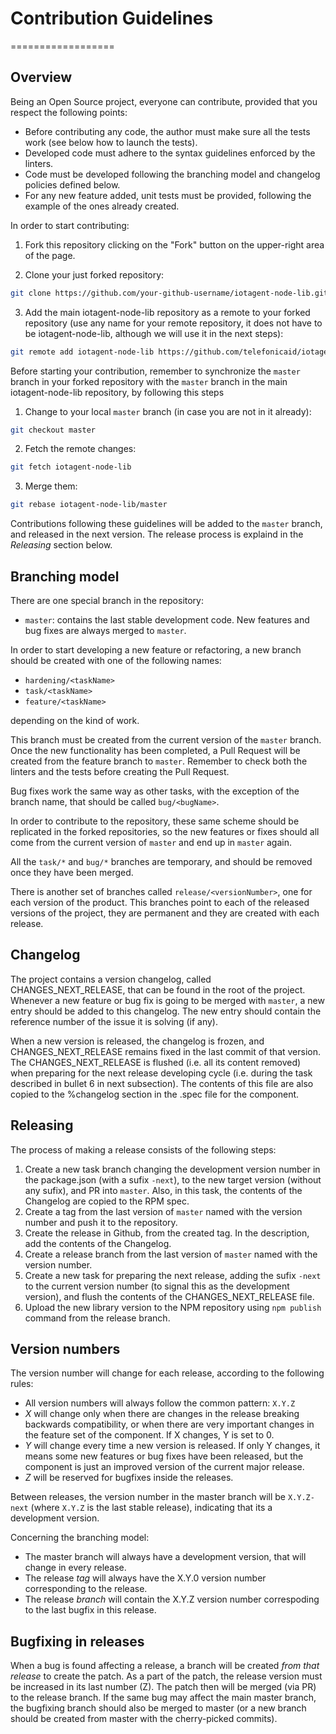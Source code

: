 # Contribution Guidelines
==================
## Overview
Being an Open Source project, everyone can contribute, provided that you respect the following points:
* Before contributing any code, the author must make sure all the tests work (see below how to launch the tests).
* Developed code must adhere to the syntax guidelines enforced by the linters.
* Code must be developed following the branching model and changelog policies defined below.
* For any new feature added, unit tests must be provided, following the example of the ones already created.

In order to start contributing:

1. Fork this repository clicking on the "Fork" button on the upper-right area of the page.

2. Clone your just forked repository:

```bash
git clone https://github.com/your-github-username/iotagent-node-lib.git
```

3. Add the main iotagent-node-lib repository as a remote to your forked repository (use any name for your remote
repository, it does not have to be iotagent-node-lib, although we will use it in the next steps):

```bash
git remote add iotagent-node-lib https://github.com/telefonicaid/iotagent-node-lib.git
```

Before starting your contribution, remember to synchronize the `master` branch in your forked repository with the `master`
branch in the main iotagent-node-lib repository, by following this steps

1. Change to your local `master` branch (in case you are not in it already):

```bash
git checkout master
```
2. Fetch the remote changes:

```bash
git fetch iotagent-node-lib
```

3. Merge them:

```bash
git rebase iotagent-node-lib/master
```

Contributions following these guidelines will be added to the `master` branch, and released in the next version. The
release process is explaind in the *Releasing* section below.

## Branching model
There are one special branch in the repository:

* `master`: contains the last stable development code. New features and bug fixes are always merged to `master`.

In order to start developing a new feature or refactoring, a new branch should be created with one of the following names:

* `hardening/<taskName>`
* `task/<taskName>`
* `feature/<taskName>`

depending on the kind of work.

This branch must be created from the current version of the `master` branch. Once the new functionality has been
completed, a Pull Request will be created from the feature branch to `master`. Remember to check both the linters
and the tests before creating the Pull Request.

Bug fixes work the same way as other tasks, with the exception of the branch name, that should be called `bug/<bugName>`.

In order to contribute to the repository, these same scheme should be replicated in the forked repositories, so the
new features or fixes should all come from the current version of `master` and end up in `master` again.

All the `task/*` and `bug/*` branches are temporary, and should be removed once they have been merged.

There is another set of branches called `release/<versionNumber>`, one for each version of the product. This branches
point to each of the released versions of the project, they are permanent and they are created with each release.

## Changelog
The project contains a version changelog, called CHANGES_NEXT_RELEASE, that can be found in the root of the project.
Whenever a new feature or bug fix is going to be merged with `master`, a new entry should be added to this changelog.
The new entry should contain the reference number of the issue it is solving (if any).

When a new version is released, the changelog is frozen, and CHANGES_NEXT_RELEASE remains fixed in the last commit of
that version. The CHANGES_NEXT_RELEASE is flushed (i.e. all its content removed) when preparing for the next release
developing cycle (i.e. during the task described in bullet 6 in next subsection). The contents of this file are also
copied to the %changelog section in the .spec file for the component.

## Releasing
The process of making a release consists of the following steps:
1. Create a new task branch changing the development version number in the package.json (with a sufix `-next`), to the
new target version (without any sufix), and PR into `master`. Also, in this task, the contents of the Changelog are
copied to the RPM spec.
2. Create a tag from the last version of `master` named with the version number and push it to the repository.
3. Create the release in Github, from the created tag. In the description, add the contents of the Changelog.
4. Create a release branch from the last version of `master` named with the version number.
6. Create a new task for preparing the next release, adding the sufix `-next` to the current version number (to signal
this as the development version), and flush the contents of the CHANGES_NEXT_RELEASE file.
7. Upload the new library version to the NPM repository using `npm publish` command from the release branch.

## Version numbers
The version number will change for each release, according to the following rules:

* All version numbers will always follow the common pattern: `X.Y.Z`
* *X* will change only when there are changes in the release breaking backwards compatibility, or when there are
very important changes in the feature set of the component. If X changes, Y is set to 0.
* *Y* will change every time a new version is released. If only Y changes, it means some new features or bug fixes
have been released, but the component is just an improved version of the current major release.
* *Z* will be reserved for bugfixes inside the releases.

Between releases, the version number in the master branch will be `X.Y.Z-next` (where `X.Y.Z` is the last stable
release), indicating that its a development version.

Concerning the branching model:
* The master branch will always have a development version, that will change in every release.
* The release *tag* will always have the X.Y.0 version number corresponding to the release.
* The release *branch* will contain the X.Y.Z version number correspoding to the last bugfix in this release.

## Bugfixing in releases
When a bug is found affecting a release, a branch will be created *from that release* to create the patch. As a part
of the patch, the release version must be increased in its last number (Z). The patch then will be merged (via PR)
to the release branch. If the same bug may affect the main master branch, the bugfixing branch should also be merged
to master (or a new branch should be created from master with the cherry-picked commits).

